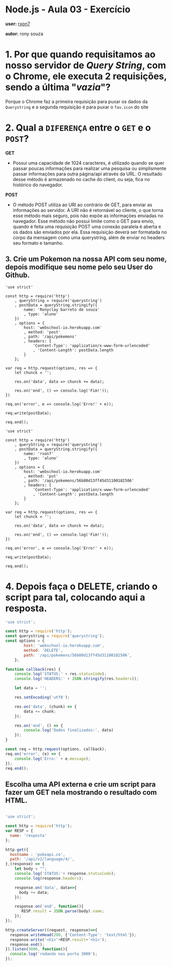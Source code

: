 # Node.js - Aula 03 - Exercício
**user:** [rxon7](https://github.com/rxon7)

**autor:** rony souza

# 1. Por que quando requisitamos ao nosso servidor de *Query String*, **com o Chrome**, ele executa 2 requisições, sendo a última "*vazia*"?

Porque o Chrome faz a primeira requisição para puxar os dados da `Querystring` e a segunda requisição é para puxar o `fav.icon` do site

# 2. Qual a `DIFERENÇA` entre o `GET` e o `POST`?
 
**GET**
- Possui uma capacidade de 1024 caracteres, é utilizado quando se quer passar poucas informações para realizar uma pesquisa ou simplismente passar informações para outra página/api através da URL. O resultado desse método é armazenado no cache do client, ou seja, fica no histórico do navegador.

**POST**
- O método POST utiliza ao URI ao contrário de GET, para enviar as informações ao servidor. A URI não é retornável ao cliente, o que torna esse método mais seguro, pois não expõe as informações enviadas no navegador. Esse método não possui limite como o GET para envio, quando é feita uma requisição POST uma conexão paralela é aberta e os dados são enviados por ela. Essa requisição deverá ser formatada no corpo da mensagem como uma querystring, além de enviar no headers seu formato e tamanho.

## 3. Crie um Pokemon na nossa API com seu nome, depois modifique seu nome pelo seu User do Github.

```
'use strict'

const http = require('http')
    , queryString = require('querystring')
    , postData = queryString.stringify({
        name: 'Ronyclay barreto de souza'
        , type: 'aluno'
    })
    , options = {
        host: 'webschool-io.herokuapp.com'
        , method: 'post'
        , path: '/api/pokemons'
        , headers: {
            'Content-Type': 'application/x-www-form-urlencoded'
            , 'Content-Length': postData.length
        }
    };

var req = http.request(options, res => {
    let chunck = '';

    res.on('data', data => chunck += data);

    res.on('end', () => console.log('Fim!'));
})

req.on('error', e => console.log('Erro!' + e));

req.write(postData);

req.end();
```

```
'use strict'

const http = require('http')
    , queryString = require('querystring')
    , postData = queryString.stringify({
        name: 'rxon7'
        , type: 'aluno'
    })
    , options = {
        host: 'webschool-io.herokuapp.com'
        , method: 'put'
        , path: '/api/pokemons/56b80d13ff45d31100182506'
        , headers: {
            'Content-Type': 'application/x-www-form-urlencoded'
            , 'Content-Length': postData.length
        }
    };

var req = http.request(options, res => {
    let chunck = '';

    res.on('data', data => chunck += data);

    res.on('end', () => console.log('Fim!'));
})

req.on('error', e => console.log('Erro!' + e));

req.write(postData);

req.end();
```

 # 4. Depois faça o DELETE, criando o script para tal, colocando aqui a resposta.

```js
'use strict';

const http = require('http');
const querystring = require('querystring');
const options = {
		host: 'webschool-io.herokuapp.com',
		method: 'DELETE',
		path: '/api/pokemons/56b80d13ff45d31100182506',
	};

function callback(res) {
	console.log('STATUS:' + res.statusCode);
	console.log('HEADERS:' + JSON.stringify(res.headers));

	let data = '';

	res.setEncoding('utf8');

	res.on('data', (chunk) => {
		data += chunk;
	});

	res.on('end', () => {
		console.log('Dados finalizados:', data)
	});
}

const req = http.request(options, callback);
req.on('error', (e) => {
	console.log('Erro:' + e.message);
});
req.end();
```
## Escolha uma **API externa** e crie um script para fazer um GET nela **mostrando o resultado com HTML**.
```js

'use strict';

const http = require('http');
var RESP = {
  name: 'resposta'
};

http.get({
  hostname : 'pokeapi.co',
  path: '/api/v2/language/4/',
},(response) => {
    let body = "";
    console.log('STATUS:'+ response.statusCode);
    console.log(response.headers);

    response.on('data', data=>{
      body += data;
    });

    response.on('end', function(){
       RESP.result = JSON.parse(body).name;
    });
}); 

http.createServer((request, response)=>{
  response.writeHead(200, {'Content-Type': 'text/html'});
  response.write('<h1>'+RESP.result+'<h1>');
  response.end();
}).listen(3000, function(){
  console.log('rodando nas porta 3000');
});
```


